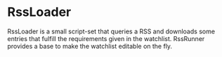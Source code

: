 # RssLoader
RssLoader is a small script-set that queries a RSS and downloads some entries that fulfill the requirements given in the watchlist.
RssRunner provides a base to make the watchlist editable on the fly.
